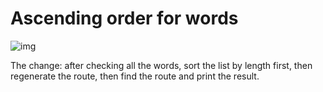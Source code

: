 # Ascending order for words

![img](https://user-images.githubusercontent.com/33059129/51223009-137ad680-197b-11e9-8621-5c037f5ab090.PNG)

The change: after checking all the words, sort the list by length first, then regenerate the route, then find the route and print the result.
